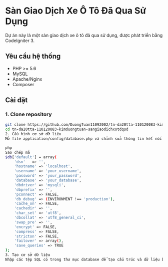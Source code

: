 # Sàn Giao Dịch Xe Ô Tô Đã Qua Sử Dụng

Dự án này là một sàn giao dịch xe ô tô đã qua sử dụng, được phát triển bằng CodeIgniter 3.

## Yêu cầu hệ thống

- PHP >= 5.6
- MySQL
- Apache/Nginx
- Composer

## Cài đặt

### 1. Clone repository

```bash
git clone https://github.com/DuongTuan11092002/tn-da20tta-110120083-kimduongtuan-sangiaodichxotdqsd.git
cd tn-da20tta-110120083-kimduongtuan-sangiaodichxotdqsd
2. Cấu hình cơ sở dữ liệu
Mở file application/config/database.php và chỉnh sửa thông tin kết nối cơ sở dữ liệu của bạn:

php
Sao chép mã
$db['default'] = array(
    'dsn'   => '',
    'hostname' => 'localhost',
    'username' => 'your_username',
    'password' => 'your_password',
    'database' => 'your_database',
    'dbdriver' => 'mysqli',
    'dbprefix' => '',
    'pconnect' => FALSE,
    'db_debug' => (ENVIRONMENT !== 'production'),
    'cache_on' => FALSE,
    'cachedir' => '',
    'char_set' => 'utf8',
    'dbcollat' => 'utf8_general_ci',
    'swap_pre' => '',
    'encrypt' => FALSE,
    'compress' => FALSE,
    'stricton' => FALSE,
    'failover' => array(),
    'save_queries' => TRUE
);
3. Tạo cơ sở dữ liệu
Nhập các tệp SQL có trong thư mục database để tạo cấu trúc và dữ liệu ban đầu cho dự án.
